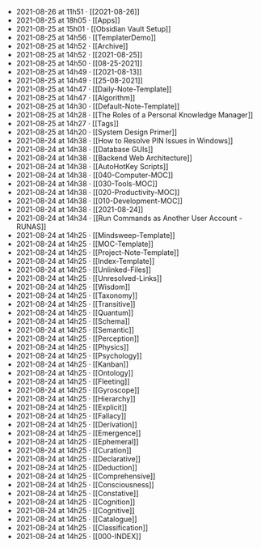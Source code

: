 - 2021-08-26 at 11h51 · [[2021-08-26]]
- 2021-08-25 at 18h05 · [[Apps]]
- 2021-08-25 at 15h01 · [[Obsidian Vault Setup]]
- 2021-08-25 at 14h56 · [[TemplaterDemo]]
- 2021-08-25 at 14h52 · [[Archive]]
- 2021-08-25 at 14h52 · [[2021-08-25]]
- 2021-08-25 at 14h50 · [[08-25-2021]]
- 2021-08-25 at 14h49 · [[2021-08-13]]
- 2021-08-25 at 14h49 · [[25-08-2021]]
- 2021-08-25 at 14h47 · [[Daily-Note-Template]]
- 2021-08-25 at 14h47 · [[Algorithm]]
- 2021-08-25 at 14h30 · [[Default-Note-Template]]
- 2021-08-25 at 14h28 · [[The Roles of a Personal Knowledge Manager]]
- 2021-08-25 at 14h27 · [[Tags]]
- 2021-08-25 at 14h20 · [[System Design Primer]]
- 2021-08-24 at 14h38 · [[How to Resolve PIN Issues in Windows]]
- 2021-08-24 at 14h38 · [[Database GUIs]]
- 2021-08-24 at 14h38 · [[Backend Web Architecture]]
- 2021-08-24 at 14h38 · [[AutoHotKey Scripts]]
- 2021-08-24 at 14h38 · [[040-Computer-MOC]]
- 2021-08-24 at 14h38 · [[030-Tools-MOC]]
- 2021-08-24 at 14h38 · [[020-Productivity-MOC]]
- 2021-08-24 at 14h38 · [[010-Development-MOC]]
- 2021-08-24 at 14h38 · [[2021-08-24]]
- 2021-08-24 at 14h34 · [[Run Commands as Another User Account - RUNAS]]
- 2021-08-24 at 14h25 · [[Mindsweep-Template]]
- 2021-08-24 at 14h25 · [[MOC-Template]]
- 2021-08-24 at 14h25 · [[Project-Note-Template]]
- 2021-08-24 at 14h25 · [[Index-Template]]
- 2021-08-24 at 14h25 · [[Unlinked-Files]]
- 2021-08-24 at 14h25 · [[Unresolved-Links]]
- 2021-08-24 at 14h25 · [[Wisdom]]
- 2021-08-24 at 14h25 · [[Taxonomy]]
- 2021-08-24 at 14h25 · [[Transitive]]
- 2021-08-24 at 14h25 · [[Quantum]]
- 2021-08-24 at 14h25 · [[Schema]]
- 2021-08-24 at 14h25 · [[Semantic]]
- 2021-08-24 at 14h25 · [[Perception]]
- 2021-08-24 at 14h25 · [[Physics]]
- 2021-08-24 at 14h25 · [[Psychology]]
- 2021-08-24 at 14h25 · [[Kanban]]
- 2021-08-24 at 14h25 · [[Ontology]]
- 2021-08-24 at 14h25 · [[Fleeting]]
- 2021-08-24 at 14h25 · [[Gyroscope]]
- 2021-08-24 at 14h25 · [[Hierarchy]]
- 2021-08-24 at 14h25 · [[Explicit]]
- 2021-08-24 at 14h25 · [[Fallacy]]
- 2021-08-24 at 14h25 · [[Derivation]]
- 2021-08-24 at 14h25 · [[Emergence]]
- 2021-08-24 at 14h25 · [[Ephemeral]]
- 2021-08-24 at 14h25 · [[Curation]]
- 2021-08-24 at 14h25 · [[Declarative]]
- 2021-08-24 at 14h25 · [[Deduction]]
- 2021-08-24 at 14h25 · [[Comprehensive]]
- 2021-08-24 at 14h25 · [[Consciousness]]
- 2021-08-24 at 14h25 · [[Constative]]
- 2021-08-24 at 14h25 · [[Cognition]]
- 2021-08-24 at 14h25 · [[Cognitive]]
- 2021-08-24 at 14h25 · [[Catalogue]]
- 2021-08-24 at 14h25 · [[Classification]]
- 2021-08-24 at 14h25 · [[000-INDEX]]
